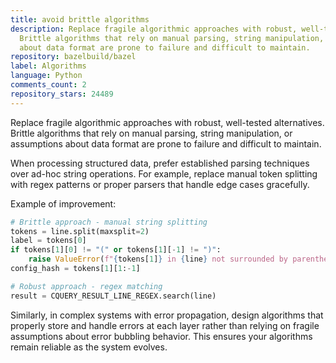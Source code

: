 ```yaml
---
title: avoid brittle algorithms
description: Replace fragile algorithmic approaches with robust, well-tested alternatives.
  Brittle algorithms that rely on manual parsing, string manipulation, or assumptions
  about data format are prone to failure and difficult to maintain.
repository: bazelbuild/bazel
label: Algorithms
language: Python
comments_count: 2
repository_stars: 24489
---
```


Replace fragile algorithmic approaches with robust, well-tested alternatives. Brittle algorithms that rely on manual parsing, string manipulation, or assumptions about data format are prone to failure and difficult to maintain.

When processing structured data, prefer established parsing techniques over ad-hoc string operations. For example, replace manual token splitting with regex patterns or proper parsers that handle edge cases gracefully.

Example of improvement:
```python
# Brittle approach - manual string splitting
tokens = line.split(maxsplit=2)
label = tokens[0]
if tokens[1][0] != "(" or tokens[1][-1] != ")":
    raise ValueError(f"{tokens[1]} in {line} not surrounded by parentheses")
config_hash = tokens[1][1:-1]

# Robust approach - regex matching
result = CQUERY_RESULT_LINE_REGEX.search(line)
```

Similarly, in complex systems with error propagation, design algorithms that properly store and handle errors at each layer rather than relying on fragile assumptions about error bubbling behavior. This ensures your algorithms remain reliable as the system evolves.